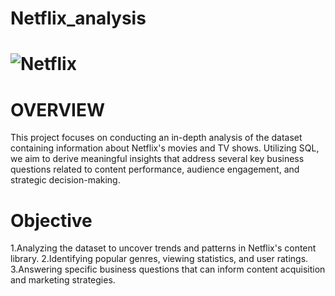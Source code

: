 # Netflix_analysis
# ![Netflix](https://github.com/user-attachments/assets/e429112e-05a2-4d1b-aaa8-d866844aab98)
# OVERVIEW
This project focuses on conducting an in-depth analysis of the dataset containing information about Netflix's movies and TV shows. Utilizing SQL, we aim to derive meaningful insights that address several key business questions related to content performance, audience engagement, and strategic decision-making.
# Objective
1.Analyzing the dataset to uncover trends and patterns in Netflix's content library.
2.Identifying popular genres, viewing statistics, and user ratings.
3.Answering specific business questions that can inform content acquisition and marketing strategies.

